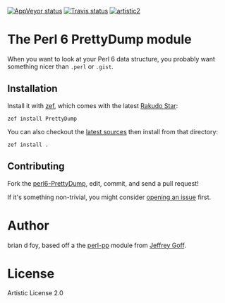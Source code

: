[![AppVeyor status](https://ci.appveyor.com/api/projects/status/m7fjcqjmoue0wssu?svg=true)](https://ci.appveyor.com/project/briandfoy/perl6-prettydump) [![Travis status](https://travis-ci.org/briandfoy/perl6-PrettyDump.svg?branch=master)](https://travis-ci.org/briandfoy/perl6-PrettyDump) [![artistic2](https://img.shields.io/badge/license-Artistic%202.0-blue.svg?style=flat)](https://opensource.org/licenses/Artistic-2.0)

# The Perl 6 PrettyDump module

When you want to look at your Perl 6 data structure, you probably want
something nicer than `.perl` or `.gist`.



## Installation

Install it with [zef](https://github.com/ugexe/zef), which comes with
the latest [Rakudo Star](http://rakudo.org/how-to-get-rakudo/):

	zef install PrettyDump

You can also checkout the [latest sources](https://github.com/briandfoy/perl6-PrettyDump) then install from that directory:

	zef install .

## Contributing

Fork the [perl6-PrettyDump](https://github.com/briandfoy/perl6-PrettyDump), edit, commit, and send a pull request!

If it's something non-trivial, you might consider [opening an issue](https://github.com/briandfoy/perl6-PrettyDump/issues) first.

# Author

brian d foy, based off a the [perl-pp](https://github.com/drforr/perl6-pp) module from
[Jeffrey Goff](https://github.com/drforr/).

# License

Artistic License 2.0
